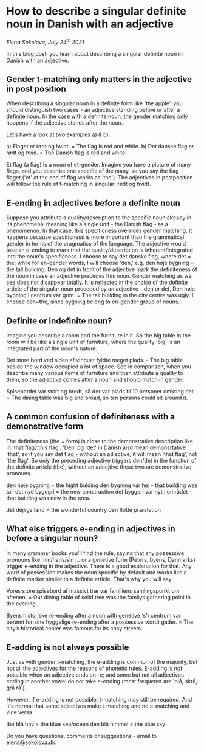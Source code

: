 # How to describe a singular definite noun in Danish with an adjective

*Elena Sokolova, July 24<sup>th</sup> 2021*

In this blog post, you learn about describing a singular definite noun in Danish with an adjective. 

## Gender t-matching only matters in the adjective in post position 

When describing a singular noun in a definite form like 'the apple', you should distinguish two cases - an adjective standing before or after a definite noun. In the case with a definite noun, the gender matching only happens if the adjective stands after the noun.

Let’s have a look at two examples a) & b): 

a) Flaget er rødt og hvidt. = The flag is red and white.
b) Det danske flag er rødt og hvid. = The Danish flag is red and white. 

Et flag (a flag) is a noun of et-gender. Imagine you have a picture of many flags, and you describe one specific of the many, so you say the flag - flaget ('et' at the end of flag works as 'the'). The adjectives in postposition will follow the rule of t-matching in singular: rødt og hvidt.

## E-ending in adjectives before a definite noun

Suppose you attribute a quality/description to the specific noun already in its phenomenal meaning like a single unit - the Danish flag - as a phenomenon. In that case, this specificness overrides gender matching. It happens because specificness is more important than the grammatical gender in terms of the pragmatics of the language. The adjective would take an e-ending to mark that the quality/description is inherent/integrated into the noun's specificness. 
	I choose to say det danske flag, where det = the; while for en-gender words, I will choose 'den,' e.g. den høje bygning = the tall building. 
Den og det in front of the adjective mark the definiteness of the noun in case an adjective precedes this noun. Gender matching as we see does not disappear totally. It is reflected in the choice of the definite article of the singular noun preceded by an adjective - den or det.
Den høje bygning i centrum var grim. = The tall building in the city centre was ugly. I choose den=the, since bygning belong to en-gender group of nouns.

## Definite or indefinite noun?

Imagine you describe a room and the furniture in it. So the big table in the room will be like a single unit of furniture, where the quality 'big' is an integrated part of the noun's nature:

Det store bord ved siden af vinduet fyldte meget plads. - The big table beside the window occupied a lot of space. See in comparison, when you describe many various items of furniture and then attribute a quality to them, so the adjective comes after a noun and should match in gender.

Spisebordet var stort og bredt, så der var plads til 10 personer omkring det. = The dining table was big and broad, so ten persons could sit around it.

## A common confusion of definiteness with a demonstrative form 

The definiteness (the = form) is close to the demonstrative description like in 'that flag’/’this flag'. 'Den' og 'det' in Danish also mean demonsrtative 'that', so if you say det flag - without an adjective, it will mean 'that flag', not 'the flag'. So only the preceding adjective triggers den/det in the function of the definite article (the), without an adcejtive these two are demonstrative pronouns. 

den høje bygning = the hight bulding
den bygning var høj - that building was tall
det nye bygegri = the new construction
det byggeri var nyt i området - that building was new in the area.

det dejlige land = the wonderful country
den flotte præstation

## What else triggers e-ending in adjectives in before a singular noun?

In many grammar books you'll find the rule, saying that any possessive pronouns like min/hans/sin ... or a genetive form (Peters, byens, Danmarks) trigger e-ending in the adjective. There is a good explanation for that. Any word of possession makes the noun specific by default and works like a definite marker similar to a definite article. That's why you will say:

Vores store spisebord af massivt træ var familiens samlingspunkt om aftenen. = Our dining table of solid tree was the familys gathering point in the evening. 

Byens historiske (e-ending after a noun with genetive ‘s’) centrum var berømt for sine hyggelige (e-ending after a possessive word) gader. = The city’s historical center was famous for its cosy streets. 

## E-adding is not always possible

Just as with gender t-matching, the e-adding is common of the majority, but not all the adjectives for the reasons of phonetic rules. 
E-adding is not possible when an adjcetive ends en -e; and some but not all adjectives ending in another vowel do not take e-ending (most frequenet are 'blå, skrå, grå rå'). 

However, if e-adding is not possible, t-matching may still be required. And it's normal that some adjectives make t-matching and no e-matching and vice versa. 

det blå hav = the blue sea/ocean
den blå himmel = the blue sky


Do you have questions, comments or suggestions - email to [elena@sokolova.dk](mailto:elena@sokolova.dk). 

<script async data-uid="135a810818" src="https://fantastic-artisan-8379.ck.page/135a810818/index.js"></script>

